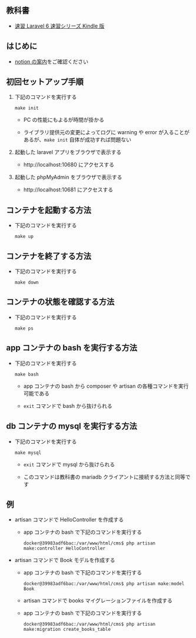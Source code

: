## 教科書

- [速習 Laravel 6 速習シリーズ Kindle 版](https://www.amazon.co.jp/dp/b07xc2ql4m)

## はじめに

- [notion の案内](https://www.notion.so/codegym/Laravel-5158254eedd9481baea7cde3ab6585dd)をご確認ください

## 初回セットアップ手順

1. 下記のコマンドを実行する

   ```
   make init
   ```

   - PC の性能にもよるが時間が掛かる

   - ライブラリ提供元の変更によってログに warning や error が入ることがあるが、`make init` 自体が成功すれば問題ない

1. 起動した laravel アプリをブラウザで表示する

   - http://localhost:10680 にアクセスする

1. 起動した phpMyAdmin をブラウザで表示する

   - http://localhost:10681 にアクセスする

## コンテナを起動する方法

- 下記のコマンドを実行する

  ```
  make up
  ```

## コンテナを終了する方法

- 下記のコマンドを実行する

  ```
  make down
  ```

## コンテナの状態を確認する方法

- 下記のコマンドを実行する

  ```
  make ps
  ```

## app コンテナの bash を実行する方法

- 下記のコマンドを実行する

  ```
  make bash
  ```

  - app コンテナの bash から composer や artisan の各種コマンドを実行可能である

  - `exit` コマンドで bash から抜けられる

## db コンテナの mysql を実行する方法

- 下記のコマンドを実行する

  ```
  make mysql
  ```

  - `exit` コマンドで mysql から抜けられる

  - このコマンドは教科書の mariadb クライアントに接続する方法と同等です

## 例

- artisan コマンドで HelloController を作成する

  - app コンテナの bash で下記のコマンドを実行する

    ```
    docker@39983adf6bac:/var/www/html/cms$ php artisan make:controller HelloController
    ```

- artisan コマンドで Book モデルを作成する

  - app コンテナの bash で下記のコマンドを実行する

    ```
    docker@39983adf6bac:/var/www/html/cms$ php artisan make:model Book
    ```

  - artisan コマンドで books マイグレーションファイルを作成する

  - app コンテナの bash で下記のコマンドを実行する

    ```
    docker@39983adf6bac:/var/www/html/cms$ php artisan make:migration create_books_table
    ```
